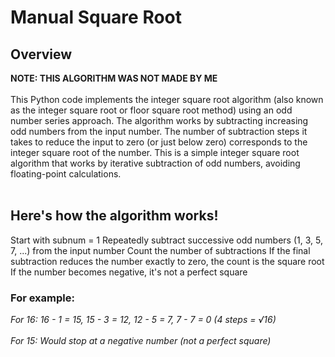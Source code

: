 # Manual Square Root
## Overview
**NOTE: THIS ALGORITHM WAS NOT MADE BY ME**
<br /><br />
This Python code implements the integer square root algorithm (also known as the integer square root or floor square root method) using an odd number series approach. The algorithm works by subtracting increasing odd numbers from the input number. The number of subtraction steps it takes to reduce the input to zero (or just below zero) corresponds to the integer square root of the number. This is a simple integer square root algorithm that works by iterative subtraction of odd numbers, avoiding floating-point calculations.
<br /><br />
## Here's how the algorithm works!

Start with subnum = 1
Repeatedly subtract successive odd numbers (1, 3, 5, 7, ...) from the input number
Count the number of subtractions
If the final subtraction reduces the number exactly to zero, the count is the square root
If the number becomes negative, it's not a perfect square

### For example:
*For 16: 16 - 1 = 15, 15 - 3 = 12, 12 - 5 = 7, 7 - 7 = 0 (4 steps = √16)
<br /><br />
For 15: Would stop at a negative number (not a perfect square)*
